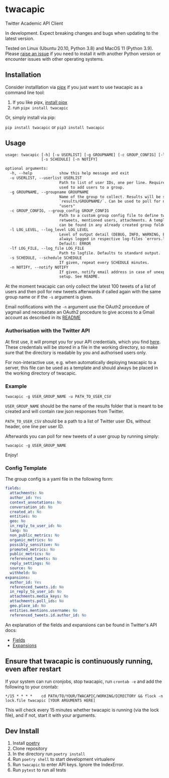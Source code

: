 # twacapic

Twitter Academic API Client

In development. Expect breaking changes and bugs when updating to the latest version.

Tested on Linux (Ubuntu 20.10, Python 3.8) and MacOS 11 (Python 3.9). Please [raise an issue](https://github.com/Leibniz-HBI/twacapic/issues) if you need to install it with another Python version or encounter issues with other operating systems.

## Installation

Consider installlation via [pipx](https://pipxproject.github.io/pipx/) if you just want to use twacapic as a command line tool:

1. If you like pipx, [install pipx](https://pipxproject.github.io/pipx/installation/)
2. run `pipx install twacapic`

Or, simply install via pip:

`pip install twacapic` or `pip3 install twacapic`

## Usage

```txt
usage: twacapic [-h] [-u USERLIST] [-g GROUPNAME] [-c GROUP_CONFIG] [-l LOG_LEVEL] [-lf LOG_FILE]
                [-s SCHEDULE] [-n NOTIFY]

optional arguments:
  -h, --help            show this help message and exit
  -u USERLIST, --userlist USERLIST
                        Path to list of user IDs, one per line. Required for first run only. Can be
                        used to add users to a group.
  -g GROUPNAME, --groupname GROUPNAME
                        Name of the group to collect. Results will be saved in folder
                        `results/GROUPNAME/`. Can be used to poll for new tweets of a group. Default:
                        "users"
  -c GROUP_CONFIG, --group_config GROUP_CONFIG
                        Path to a custom group config file to define tweet data to be retrieved, e.g.
                        retweets, mentioned users, attachments. A template named `group_config.yaml`
                        can be found in any already created group folder.
  -l LOG_LEVEL, --log_level LOG_LEVEL
                        Level of output detail (DEBUG, INFO, WARNING, ERROR). Warnings and Errors are
                        always logged in respective log-files `errors.log` and `warnings.log`.
                        Default: ERROR
  -lf LOG_FILE, --log_file LOG_FILE
                        Path to logfile. Defaults to standard output.
  -s SCHEDULE, --schedule SCHEDULE
                        If given, repeat every SCHEDULE minutes.
  -n NOTIFY, --notify NOTIFY
                        If given, notify email address in case of unexpected errors. Needs further
                        setup. See README.
```

At the moment twacapic can only collect the latest 100 tweets of a list of users and then poll for new tweets afterwards if called again with the same group name or if the `-s` argument is given.

Email notifications with the `-n` argument use the OAuth2 procedure of yagmail and necessitate an OAuth2 procedure to give access to a Gmail account as described in  its [README](https://github.com/kootenpv/yagmail#oauth2)

### Authorisation with the Twitter API

At first use, it will prompt you for your API credentials, which you find [here](https://developer.twitter.com/en/portal/projects-and-apps). These credentials will be stored in a file in the working directory, so make sure that the directory is readable by you and authorised users only.

For non-interactive use, e.g. when automatically deploying twacapic to a server, this file can be used as a template and should always be placed in the working directory of twacapic.

### Example

`twacapic -g USER_GROUP_NAME -u PATH_TO_USER_CSV`

`USER_GROUP_NAME` should be the name of the results folder that is meant to be created and will contain raw json responses from Twitter.

`PATH_TO_USER_CSV` should be a path to a list of Twitter user IDs, without header, one line per user ID.

Afterwards you can poll for new tweets of a user group by running simply:

`twacapic -g USER_GROUP_NAME`

Enjoy!

### Config Template

The group config is a yaml file in the following form:

```yaml
fields:
  attachments: No
  author_id: Yes
  context_annotations: No
  conversation_id: No
  created_at: No
  entities: No
  geo: No
  in_reply_to_user_id: No
  lang: No
  non_public_metrics: No
  organic_metrics: No
  possibly_sensitive: No
  promoted_metrics: No
  public_metrics: No
  referenced_tweets: No
  reply_settings: No
  source: No
  withheld: No
expansions:
  author_id: Yes
  referenced_tweets.id: No
  in_reply_to_user_id: No
  attachments.media_keys: No
  attachments.poll_ids: No
  geo.place_id: No
  entities.mentions.username: No
  referenced_tweets.id.author_id: No
```

An explanation of the fields and expansions can be found in Twitter's API docs:

- [Fields](https://developer.twitter.com/en/docs/twitter-api/fields)
- [Expansions](https://developer.twitter.com/en/docs/twitter-api/expansions)

## Ensure that twacapic is continuously running, even after restart

If your system can run cronjobs, stop twacapic, run `crontab -e` and add the following to your crontab:

```cron
*/15 * * * *    cd PATH/TO/YOUR/TWACAPIC/WORKING/DIRECTORY && flock -n lock.file twacapic [YOUR ARGUMENTS HERE]
```

This will check every 15 minutes whether twacapic is running (via the lock file), and if not, start it with your arguments.

## Dev Install

1. Install [poetry](https://python-poetry.org/docs/#installation)
2. Clone repository
3. In the directory run `poetry install`
4. Run `poetry shell` to start development virtualenv
5. Run `twacapic` to enter API keys. Ignore the IndexError.
6. Run `pytest` to run all tests
